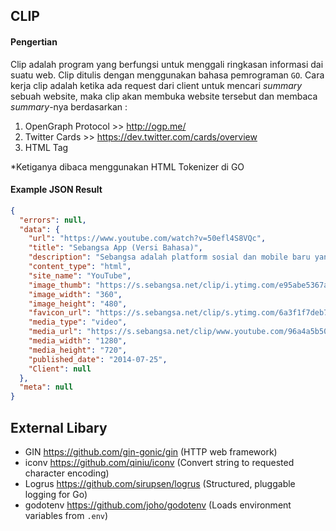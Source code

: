 ## CLIP ##
#### Pengertian ####
Clip adalah program yang berfungsi untuk menggali ringkasan informasi dai suatu web. 
Clip ditulis dengan menggunakan bahasa pemrograman `GO`. Cara kerja clip adalah
ketika ada request dari client untuk mencari _summary_ sebuah website, maka
clip akan membuka website tersebut dan membaca _summary_-nya berdasarkan :
 
 1. OpenGraph Protocol >> http://ogp.me/
 2. Twitter Cards >> https://dev.twitter.com/cards/overview
 3. HTML Tag 

*Ketiganya dibaca menggunakan HTML Tokenizer di GO

#### Example JSON Result ####

```json
{
  "errors": null,
  "data": {
    "url": "https://www.youtube.com/watch?v=50efl4S8VQc",
    "title": "Sebangsa App (Versi Bahasa)",
    "description": "Sebangsa adalah platform sosial dan mobile baru yang dikembangkan dan dirancang untuk pengguna Indonesia. Gunakan Sebangsa untuk berhubungan dengan teman And...",
    "content_type": "html",
    "site_name": "YouTube",
    "image_thumb": "https://s.sebangsa.net/clip/i.ytimg.com/e95abe5367ab192d3c2f652aa4bff9c6.jpg",
    "image_width": "360",
    "image_height": "480",
    "favicon_url": "https://s.sebangsa.net/clip/s.ytimg.com/6a3f1f7deb777289735e2b44874f7bb0.png",
    "media_type": "video",
    "media_url": "https://s.sebangsa.net/clip/www.youtube.com/96a4a5b50aae6e025e035bba914c0161.50efl4S8VQc",
    "media_width": "1280",
    "media_height": "720",
    "published_date": "2014-07-25",
    "Client": null
  },
  "meta": null
}
```

## External Libary ##
- GIN https://github.com/gin-gonic/gin  (HTTP web framework)
- iconv https://github.com/qiniu/iconv (Convert string to requested character encoding)
- Logrus https://github.com/sirupsen/logrus (Structured, pluggable logging for Go)
- godotenv https://github.com/joho/godotenv (Loads environment variables from `.env`)
